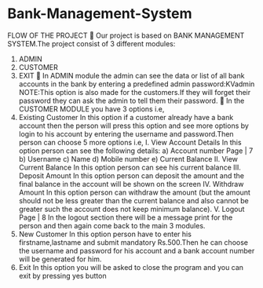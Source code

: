 # Bank-Management-System
FLOW OF THE PROJECT
 Our project is based on BANK MANAGEMENT SYSTEM.The
project consist of 3 different modules:
1. ADMIN
2. CUSTOMER
3. EXIT
 In ADMIN module the admin can see the data or list of all bank
accounts in the bank by entering a predefined admin
password:KVadmin
NOTE:This option is also made for the customers.If they will
forget their password they can ask the admin to tell them their
password.
 In the CUSTOMER MODULE you have 3 options i.e,
1. Existing Customer
In this option if a customer already have a bank account
then the person will press this option and see more
options by login to his account by entering the username
and password.Then person can choose 5 more options
i.e,
I. View Account Details
In this option person can see the following
details:
a) Account number
Page | 7
b) Username
c) Name
d) Mobile number
e) Current Balance
II. View Current Balance
In this option person can see his current
balance
III. Deposit Amount
In this option person can deposit the amount
and the final balance in the account will be
shown on the screen
IV. Withdraw Amount
In this option person can withdraw the amount
(but the amount should not be less greater
than the current balance and also cannot be
greater such the account does not keep
minimum balance).
V. Logout
Page | 8
In the logout section there will be a message print
for the person and then again come back to the
main 3 modules.
2. New Customer
In this option person have to enter his
firstname,lastname and submit mandatory Rs.500.Then
he can choose the username and password for his
account and a bank account number will be generated
for him.
3. Exit
In this option you will be asked to close the program and
you can exit by pressing yes button
